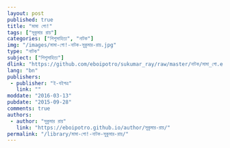 ```yaml
---
layout: post
published: true
title: "মামা গো!"
tags: ["সুকুমার রায়"]
categories: ["শিশুসাহিত্য", "নাটক"]
img: "/images/মামা-গো!-নাটক-সুকুমার-রায়.jpg"
type: "নাটক"
subject: ["শিশুসাহিত্য"]
dlink: "https://github.com/eboipotro/sukumar_ray/raw/master/নাটক/মামা_গো.epub"
lang: "bn"
publishers: 
 - publisher: "ই-বইপত্র"
   link: ""
moddate: "2016-03-13"
pubdate: "2015-09-28"
comments: true
authors: 
 - author: "সুকুমার রায়"
   link: "https://eboipotro.github.io/author/সুকুমার-রায়/"
permalink: "/library/মামা-গো!-নাটক-সুকুমার-রায়/"
---
```

